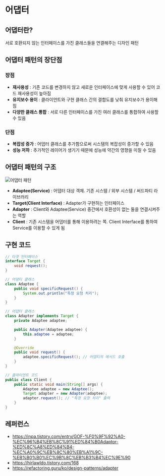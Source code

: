# 어댑터

## 어댑터란?
서로 호환되지 않는 인터페이스를 가진 클래스들을 연결해주는 디자인 패턴

## 어댑터 패턴의 장단점
### 장점
- **재사용성** : 기존 코드를 변경하지 않고 새로운 인터페이스에 맞게 사용할 수 있어 코드 재사용성이 높아짐
- **유지보수 용이** : 클라이언트와 구현 클래스 간의 결합도를 낮춰 유지보수가 용이해짐
- **다양한 클래스 통합** : 서로 다른 인터페이스를 가진 여러 클래스를 통합하여 사용할 수 있음

### 단점
- **복잡성 증가** : 어댑터 클래스를 추가함으로써 시스템의 복잡성이 증가할 수 있음
- **성능 저하** : 추가적인 레이어가 생기기 때문에 성능에 약간의 영향을 미칠 수 있음

## 어댑터 패턴의 구조
![어댑터 패턴](https://github.com/user-attachments/assets/d48dcdf3-5b8d-4dbb-8cf8-7289c0537b3e)
- **Adaptee(Service)** : 어댑터 대상 객체. 기존 시스템 / 외부 시스템 / 써드파티 라이브러리
- **Target(Client Interface)** : Adapter가 구현하는 인터페이스
- **Adapter** : Client와 Adaptee(Service) 중간에서 호환성이 없는 둘을 연결시켜주는 역할
- **Client** : 기존 시스템을 어댑터를 통해 이용하려는 쪽. Client Interface를 통하여 Service를 이용할 수 있게 됨

## 구현 코드
```java
// 타겟 인터페이스
interface Target {
    void request();
}

// 어댕티 클래스
class Adaptee {
    public void specificRequest() {
        System.out.println("특정 요청 처리");
    }
}

// 어댑터 클래스
class Adapter implements Target {
    private Adaptee adaptee;

    public Adapter(Adaptee adaptee) {
        this.adaptee = adaptee;
    }

    @Override
    public void request() {
        adaptee.specificRequest(); // 어댑티의 메서드 호출
    }
}

// 클라이언트 코드
public class Client {
    public static void main(String[] args) {
        Adaptee adaptee = new Adaptee();
        Target adapter = new Adapter(adaptee);
        adapter.request(); // "특정 요청 처리" 출력
    }
}

```

## 레퍼런스
- https://inpa.tistory.com/entry/GOF-%F0%9F%92%A0-%EC%96%B4%EB%8C%91%ED%84%B0Adaptor-%ED%8C%A8%ED%84%B4-%EC%A0%9C%EB%8C%80%EB%A1%9C-%EB%B0%B0%EC%9B%8C%EB%B3%B4%EC%9E%90
- https://hirlawldo.tistory.com/168
- https://refactoring.guru/ko/design-patterns/adapter
